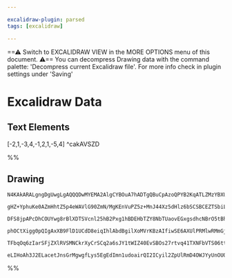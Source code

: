 ```yaml
---

excalidraw-plugin: parsed
tags: [excalidraw]

---
```

==⚠  Switch to EXCALIDRAW VIEW in the MORE OPTIONS menu of this document. ⚠== You can decompress Drawing data with the command palette: 'Decompress current Excalidraw file'. For more info check in plugin settings under 'Saving'


# Excalidraw Data
## Text Elements
[-2,1,-3,4,-1,2,1,-5,4] ^cakAVSZD

%%
## Drawing
```compressed-json
N4KAkARALgngDgUwgLgAQQQDwMYEMA2AlgCYBOuA7hADTgQBuCpAzoQPYB2KqATLZMzYBXUtiRoIACyhQ4zZAHoFAc0JRJQgEYA6bGwC2CgF7N6hbEcK4OCtptbErHALRY8RMpWdx8Q1TdIEfARcZgRmBShcZQUebTiANho6IIR9BA4oZm4AbXAwUDAiiBJuCDwAawBBADUAZQAtABFkoshYRDKoLChW4sxuZx4ARgBObWGAFgAGaYTpyZ5JgA4F

gHZ+YphuKe0AZmHhtZ5p4eWAVlG90ZmN/MgKEnVuPZ5z+MnJ44Xz5dHlz6bSCSBCEZTSbiLbRrBJ7ZZreFrc6HBLnBJAiDWZTBbjTDHMKCkNgVBAAYTY+DYpDKAGJhgh6fS+pBNLhsBVlEShBxiOTKdSJITrMw4LhAplmRAAGaEfD4OqwHESQQeSUEokkgDqT0k3D49wg6uJCAVMCV6BVpQxXPBHHC2TQwwxbFF2DU20dswxnOEcAAksQHagcgBd

DFS8jpAPcDhCOUYwg8rBlXDTSVcnl25hB2Pxg1hBDEHbTZY8NbTUaovEGxgsdhcNBrO5tBhMVicABynDE3DWw3Op1GI2WCeYTVS3SLaClBDCGM0wh5AFFgulMjm4/gMUI4MRcJOdn3lnsVuc3v99S2iBwKjHNxjKezC9wZ/g5wbuphehIckNqE7nD2ahJmoZwnT4ADzmAkN00oAAVHoyl/CDQKAkCwOoFDnCgyYYPDTgoDqQgjHEVAT3iQ5hmmPZ

phOCtXigg0pQIgAxXB9FlD1UCdD8eiqIhlAbdBgilXoMVrKBzAIfiwSE6AXUlPRMlwRMmGjNBcy3A0qTBRMCAQr8kL/AC0NA8D/1AnC8INXAhCgNgACVwmI0jCSEBAH1UgAJUFwW/bj4nOfIAF9wDDOhcDgOAFX3UjCnaEF0jKASIU2BhCAQCgACE2Q5DNeQpKlaSlErSr6coRHFKA/W6fQFQ1MlCoFdA6QZNryuwSqMmq2qcvZH1uQK/kunIDgR

TFbqOq6zIarSFjZXlRVSMNCkrXyCrSCq2a6sJY1tWIZ40EvSBOs27rtvq41TXNFbVTS06ttqhzhFte0dnu6aerSAB5V13WLatige87apY1j2M4971uBmbQYIoiSL1QGTs+7aDKgGTBOShBRKms7YbSGLSAxza2AoEFcCnVBNI+/Gvv0JceSqUnyZCKnMRZ8rmGwIk5QADW4NE1gmEZqLLKYAThNLud5/AAE09TPbRzj2Ps1krc4VYSIc0qMNgDG4

eLIHoAh3J2ELacetJnsGrMgwgfLys5EgEdImn1udoairQI2ICyil2ZpUlRmD4OWJYyUnOUOMxVpJcmnj+Pw4gC3oc+y6SV+yTOA3PNijgQIzGEZgAHFSBdly7zzyAI3YhAnKTcuOGUQ2DQyXBNGCKm3I8g1sCIOBuB7jEODrofSHc507OvVyJ4QVPijsAArBBsCyOpR7gABZNhiAQRmO67l9Z3nsBgv4aVZXCQ3QuCoA
```
%%